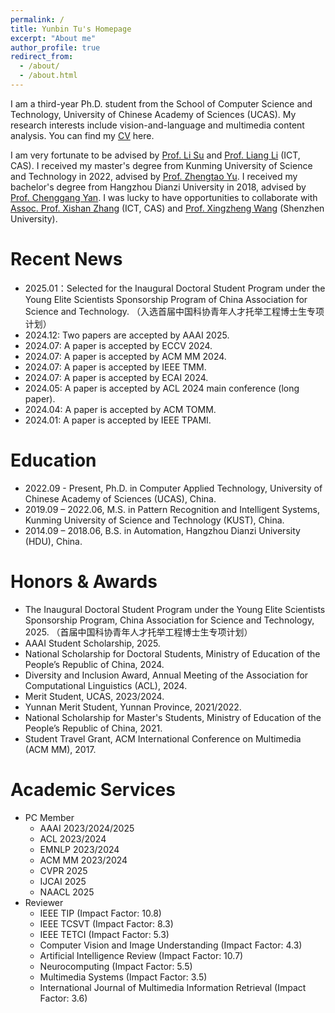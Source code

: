 ```yaml
---
permalink: /
title: Yunbin Tu's Homepage
excerpt: "About me"
author_profile: true
redirect_from: 
  - /about/
  - /about.html
---
```


I am a third-year Ph.D. student from the School of Computer Science and Technology, University of Chinese Academy of Sciences (UCAS). My research interests include vision-and-language and multimedia content analysis. You can find my [CV](/assets/yunbin_cv.pdf) here.


I am very fortunate to be advised by [Prof. Li Su](https://people.ucas.ac.cn/~suli) and [Prof. Liang Li](https://vipl.ict.ac.cn/people/lliang/) (ICT, CAS). I received my master's degree from Kunming University of Science and Technology in 2022, advised by [Prof. Zhengtao Yu](https://xzy.kmust.edu.cn/info/1159/1311.htm). I received my bachelor's degree from Hangzhou Dianzi University in 2018, advised by [Prof. Chenggang Yan](https://auto.hdu.edu.cn/2019/0621/c3803a96028/page.htm). I was lucky to have opportunities to collaborate with [Assoc. Prof. Xishan Zhang](http://www.ict.cas.cn/sourcedb_ict_cas/cn/jssrck/202003/t20200310_5509322.html)  (ICT, CAS) and [Prof. Xingzheng Wang](https://cmce.szu.edu.cn/info/1429/3786.htm)  (Shenzhen University).  


Recent News
======
- 2025.01：Selected for the Inaugural Doctoral Student Program under the Young Elite Scientists Sponsorship Program of China Association for Science and Technology. （入选首届中国科协青年人才托举工程博士生专项计划）
- 2024.12: Two papers are accepted by AAAI 2025.
- 2024.07: A paper is accepted by ECCV 2024.
- 2024.07: A paper is accepted by ACM MM 2024.
- 2024.07: A paper is accepted by IEEE TMM.
- 2024.07: A paper is accepted by ECAI 2024.
- 2024.05: A paper is accepted by ACL 2024 main conference (long paper).
- 2024.04: A paper is accepted by ACM TOMM.
- 2024.01: A paper is accepted by IEEE TPAMI.


Education
======
- 2022.09 - Present, Ph.D. in Computer Applied Technology, University of Chinese Academy of Sciences (UCAS), China.
- 2019.09 – 2022.06, M.S. in Pattern Recognition and Intelligent Systems, Kunming University of Science and Technology (KUST), China.
- 2014.09 – 2018.06, B.S. in Automation, Hangzhou Dianzi University (HDU), China.

Honors & Awards
======
-  The Inaugural Doctoral Student Program under the Young Elite Scientists Sponsorship Program, China Association for Science and Technology, 2025. （首届中国科协青年人才托举工程博士生专项计划）
-  AAAI Student Scholarship, 2025.
-  National Scholarship for Doctoral Students, Ministry of Education of the People’s Republic of China, 2024.
-  Diversity and Inclusion Award, Annual Meeting of the Association for Computational Linguistics (ACL), 2024.
-  Merit Student, UCAS, 2023/2024.
-  Yunnan Merit Student, Yunnan Province, 2021/2022.
-  National Scholarship for Master's Students, Ministry of Education of the People’s Republic of China, 2021.
-  Student Travel Grant, ACM International Conference on Multimedia (ACM MM), 2017.

Academic Services
======
- PC Member
  - AAAI 2023/2024/2025
  - ACL 2023/2024
  - EMNLP 2023/2024
  - ACM MM 2023/2024
  - CVPR 2025
  - IJCAI 2025
  - NAACL 2025
- Reviewer
  - IEEE TIP (Impact Factor: 10.8)
  - IEEE TCSVT (Impact Factor: 8.3)
  - IEEE TETCI (Impact Factor: 5.3)
  - Computer Vision and Image Understanding (Impact Factor: 4.3)
  - Artificial Intelligence Review (Impact Factor: 10.7)
  - Neurocomputing (Impact Factor: 5.5)
  - Multimedia Systems (Impact Factor: 3.5)
  - International Journal of Multimedia Information Retrieval (Impact Factor: 3.6)

